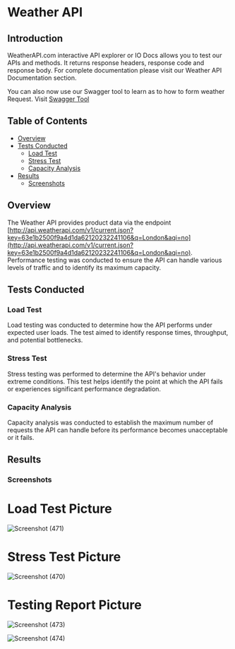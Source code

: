 # Weather API

## Introduction

WeatherAPI.com interactive API explorer or IO Docs allows you to test our APIs and methods. It returns response headers, response code and response body.
For complete documentation please visit our Weather API Documentation section.

You can also now use our Swagger tool to learn as to how to form weather Request. Visit [Swagger Tool](https://app.swaggerhub.com/apis-docs/WeatherAPI.com/WeatherAPI/1.0.2)


## Table of Contents

- [Overview](#overview)
- [Tests Conducted](#tests-conducted)
  - [Load Test](#load-test)
  - [Stress Test](#stress-test)
  - [Capacity Analysis](#capacity-analysis)
- [Results](#results)
  - [Screenshots](#screenshots)
  

## Overview

The Weather API provides product data via the endpoint [http://api.weatherapi.com/v1/current.json?key=63e1b2500f9a4d1da62120232241106&q=London&aqi=no](http://api.weatherapi.com/v1/current.json?key=63e1b2500f9a4d1da62120232241106&q=London&aqi=no). Performance testing was conducted to ensure the API can handle various levels of traffic and to identify its maximum capacity.

## Tests Conducted

### Load Test

Load testing was conducted to determine how the API performs under expected user loads. The test aimed to identify response times, throughput, and potential bottlenecks.

### Stress Test

Stress testing was performed to determine the API's behavior under extreme conditions. This test helps identify the point at which the API fails or experiences significant performance degradation.

### Capacity Analysis

Capacity analysis was conducted to establish the maximum number of requests the API can handle before its performance becomes unacceptable or it fails.

## Results



### Screenshots

# Load Test Picture
![Screenshot (471)](https://github.com/Tauhid333/Random-User-API-Performance-Test/assets/62515281/0644ca4c-4336-4751-87cf-d1708dda8004)



# Stress Test Picture
![Screenshot (470)](https://github.com/Tauhid333/Random-User-API-Performance-Test/assets/62515281/9b32411a-c410-4085-8808-1e4a679b01da)


# Testing Report Picture
![Screenshot (473)](https://github.com/Tauhid333/Random-User-API-Performance-Test/assets/62515281/15de6559-e807-43b6-bb32-164b9b298771)

![Screenshot (474)](https://github.com/Tauhid333/Random-User-API-Performance-Test/assets/62515281/6cbc55fe-127c-4453-ab5d-9b1c0afdc9b4)






